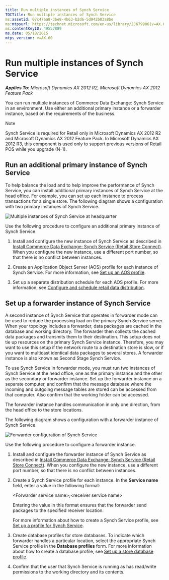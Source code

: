 ```yaml
---
title: Run multiple instances of Synch Service
TOCTitle: Run multiple instances of Synch Service
ms:assetid: 07c47aa8-3be8-4b63-b2d6-5d942b03a8be
ms:mtpsurl: https://technet.microsoft.com/en-us/library/JJ679906(v=AX.60)
ms:contentKeyID: 49557889
ms.date: 05/18/2015
mtps_version: v=AX.60
---
```


# Run multiple instances of Synch Service 


_**Applies To:** Microsoft Dynamics AX 2012 R2, Microsoft Dynamics AX 2012 Feature Pack_

You can run multiple instances of Commerce Data Exchange: Synch Service in an environment. Use either an additional primary instance or a forwarder instance, based on the requirements of the business.


> [!NOTE]
> <P>Synch Service is required for Retail only in Microsoft Dynamics AX 2012 R2 and Microsoft Dynamics AX 2012 Feature Pack. In Microsoft Dynamics AX 2012 R3, this component is used only to support previous versions of Retail POS while you upgrade (N-1).</P>



## Run an additional primary instance of Synch Service

To help balance the load and to help improve the performance of Synch Service, you can install additional primary instances of Synch Service at the head office. For example, you can set up each instance to process transactions for a single store. The following diagram shows a configuration with two primary instances of Synch Service.

![Multiple instances of Synch Service at headquarter](images/JJ679906.RetailMultipleSynchService(en-us,AX.60).gif "Multiple instances of Synch Service at headquarter")

Use the following procedure to configure an additional primary instance of Synch Service.

1.  Install and configure the new instance of Synch Service as described in [Install Commerce Data Exchange: Synch Service (Retail Store Connect)](install-commerce-data-exchange-synch-service-retail-store-connect.md). When you configure the new instance, use a different port number, so that there is no conflict between instances.

2.  Create an Application Object Server (AOS) profile for each instance of Synch Service. For more information, see [Set up an AOS profile](set-up-an-aos-profile.md).

3.  Set up a separate distribution schedule for each AOS profile. For more information, see [Configure and schedule retail data distribution](configure-and-schedule-retail-data-distribution.md).

## Set up a forwarder instance of Synch Service

A second instance of Synch Service that operates in forwarder mode can be used to reduce the processing load on the primary Synch Service server. When your topology includes a forwarder, data packages are cached in the database and working directory. The forwarder then collects the cached data packages and transmits them to their destination. This setup does not tie up resources on the primary Synch Service instance. Therefore, you may want to use this setup if the network route to a destination store is slow, or if you want to multicast identical data packages to several stores. A forwarder instance is also known as Second Stage Synch Service.

To use Synch Service in forwarder mode, you must run two instances of Synch Service at the head office, one as the primary instance and the other as the secondary or forwarder instance. Set up the forwarder instance on a separate computer, and confirm that the message database where the incoming and outgoing message tables are stored can be accessed from that computer. Also confirm that the working folder can be accessed.

The forwarder instance handles communication in only one direction, from the head office to the store locations.

The following diagram shows a configuration with a forwarder instance of Synch Service.

![Forwarder configuration of Synch Service](images/JJ679906.RetailForwarderConfiguration(en-us,AX.60).gif "Forwarder configuration of Synch Service")

Use the following procedure to configure a forwarder instance.

1.  Install and configure the forwarder instance of Synch Service as described in [Install Commerce Data Exchange: Synch Service (Retail Store Connect)](install-commerce-data-exchange-synch-service-retail-store-connect.md). When you configure the new instance, use a different port number, so that there is no conflict between instances.

2.  Create a Synch Service profile for each instance. In the **Service name** field, enter a value in the following format:
    
    \<Forwarder service name\>;\<receiver service name\>
    
    Entering the value in this format ensures that the forwarder send packages to the specified receiver location.
    
    For more information about how to create a Synch Service profile, see [Set up a profile for Synch Service](set-up-a-profile-for-synch-service.md).

3.  Create database profiles for store databases. To indicate which forwarder handles a particular location, select the appropriate Synch Service profile in the **Database profiles** form. For more information about how to create a database profile, see [Set up a store database profile](set-up-a-store-database-profile.md).

4.  Confirm that the user that Synch Service is running as has read/write permissions to the working directory and its contents.

  


